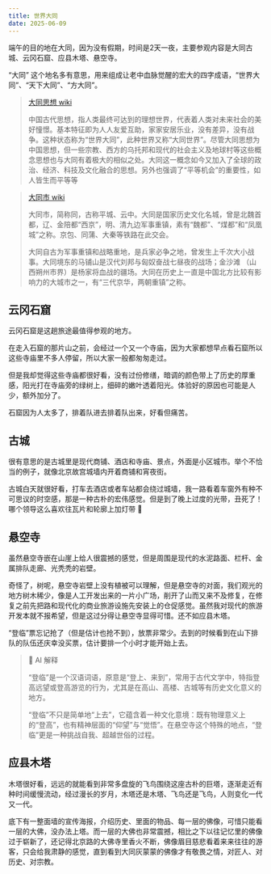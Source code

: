 ```yaml
---
title: 世界大同
date: 2025-06-09
---
```


端午的目的地在大同，因为没有假期，时间是2天一夜，主要参观内容是大同古城、云冈石窟、应县木塔、悬空寺。

“大同” 这个地名多有意思，用来组成让老中血脉觉醒的宏大的四字成语，“世界大同”、“天下大同”、“方大同”。

> [大同思想 wiki](<https://zh.wikipedia.org/wiki/%E5%A4%A7%E5%90%8C_(%E6%80%9D%E6%83%B3)>)
>
> 中国古代思想，指人类最终可达到的理想世界，代表着人类对未来社会的美好憧憬。基本特征即为人人友爱互助，家家安居乐业，没有差异，没有战争。这种状态称为“世界大同”，此种世界又称“大同世界”。尽管大同思想为中国思想，但一些宗教、西方的乌托邦和现代的社会主义及地球村等这些概念思想也与大同有着极大的相似之处。大同这一概念如今又加入了全球的政治、经济、科技及文化融合的思想。另外也强调了“平等机会”的重要性，如人皆生而平等等

> [大同市 wiki](https://zh.wikipedia.org/wiki/%E5%A4%A7%E5%90%8C%E5%B8%82)
>
> 大同市，简称同，古称平城、云中。大同是国家历史文化名城，曾是北魏首都，辽、金陪都“西京”，明、清九边军事重镇，素有“魏都”、“煤都”和“凤凰城”之称。京包、同蒲、大秦等铁路在此交会。
>
> 大同自古为军事重镇和战略重地，是兵家必争之地，曾发生上千次大小战事。大同境东的马铺山是汉代刘邦与匈奴奋战七昼夜的战场；金沙滩 （山西朔州市界）是杨家将血战的疆场。大同在历史上一直是中国北方比较有影响力的大城市之一，有“三代京华，两朝重镇”之称。

## 云冈石窟

云冈石窟是这趟旅途最值得参观的地方。

在走入石窟的那片山之前，会经过一个又一个寺庙，因为大家都想早点看石窟所以这些寺庙里不多人停留，所以大家一般都匆匆走过。

但是我却觉得这些寺庙都很好看，没有过份修缮，暗调的颜色带上了历史的厚重感，阳光打在寺庙旁的绿树上，细碎的嫩叶透着阳光。体验好的原因也可能是人少，额外加分了。

石窟因为人太多了，排着队进去排着队出来，好看但痛苦。

## 古城

很有意思的是古城里是现代商铺、酒店和寺庙、景点，外面是小区城市。举个不恰当的例子，就像北京故宫城墙内开着商铺和宵夜街。

古城白天就很好看，打车去酒店或者车站都会绕过城墙，我一路看着车窗外有种不可思议的时空感，那是一种古朴的宏伟感觉。但是到了晚上过度的光带，丑死了！哪个领导这么喜欢往瓦片和轮廓上加灯带 🤮

## 悬空寺

虽然悬空寺嵌在山崖上给人很震撼的感觉，但是周围是现代的水泥路面、栏杆、金属排队走廊、光秃秃的岩壁。

奇怪了，树呢，悬空寺岩壁上没有植被可以理解，但是悬空寺的对面，我们观光的地方树木稀少，像是人工开发出来的一片小广场，削开了山而又来不及修复，在修复之前先把路和现代化的商业旅游设施先安装上的仓促感觉。虽然我对现代的旅游开发本就不报希望，但是这过分得让悬空寺显得可惜。还不如应县木塔。

“登临”票忘记抢了（但是估计也抢不到），放票非常少。去到的时候看到在山下排队的队伍还庆幸没买票，估计要排一个小时才能开始上去。

> 🤖 AI 解释
>
> “登临”是一个汉语词语，原意是“登上、来到”，常用于古代文学中，特指登高远望或登高游览的行为，尤其是在高山、高楼、古城等有历史文化意义的地方。
>
> “登临”不只是简单地“上去”，它蕴含着一种文化意境：既有物理意义上的“登高”，也有精神层面的“仰望”与“觉悟”。在悬空寺这个特殊的地点，“登临”更是一种挑战自我、超越世俗的过程。

## 应县木塔

木塔很好看，远远的就能看到非常多盘旋的飞鸟围绕这座古朴的巨塔，逐渐走近有种时间缓慢流动，经过漫长的岁月，木塔还是木塔、飞鸟还是飞鸟，人则变化一代又一代。

底下有一整面墙的宣传海报，介绍历史、里面的物品、每一层的佛像，可惜只能看一层的大佛，没办法上塔。而一层的大佛也非常震撼，相比之下以往记忆里的佛像过于崭新了，还记得北京路的大佛寺里香火不断，佛像眉目慈悲看着来来往往的游客，只会给我肃静的感觉，直到看到大同灰蒙蒙的佛像才有敬畏之情，对匠人、对历史、对宗教。

